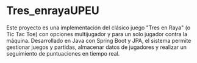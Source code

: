 # Tres_enrayaUPEU
Este proyecto es una implementación del clásico juego "Tres en Raya" (o Tic Tac Toe) con opciones multijugador y para un solo jugador contra la máquina. Desarrollado en Java con Spring Boot y JPA, el sistema permite gestionar juegos y partidas, almacenar datos de jugadores y realizar un seguimiento de puntuaciones en tiempo real.
